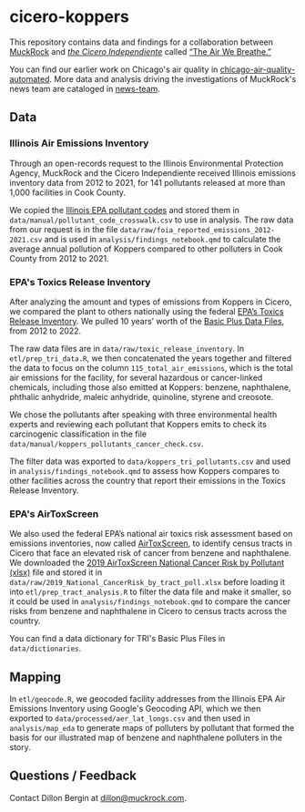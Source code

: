 # cicero-koppers

This repository contains data and findings for a collaboration between [MuckRock](https://www.muckrock.com/) and [*the Cicero Independiente*](https://www.ciceroindependiente.com/) called [“The Air We Breathe.”](https://www.muckrock.com/news/archives/2023/nov/07/air-we-breathe-cicero-pollution/)

You can find our earlier work on Chicago's air quality in [chicago-air-quality-automated](https://github.com/MuckRock/chicago-air-quality-automated). More data and analysis driving the investigations of MuckRock's news team are cataloged in [news-team](https://github.com/MuckRock/news-team).


## Data

### Illinois Air Emissions Inventory
Through an open-records request to the Illinois Environmental Protection Agency, MuckRock and the Cicero Independiente received Illinois emissions inventory data from 2012 to 2021, for 141 pollutants released at more than 1,000 facilities in Cook County. 

We copied the [Illinois EPA pollutant codes](https://epa.illinois.gov/topics/air-quality/planning-reporting/annual-emission-reports/reference-tables/pollutants.html) and stored them in `data/manual/pollutant_code_crosswalk.csv` to use in analysis. The raw data from our request is in the file `data/raw/foia_reported_emissions_2012-2021.csv` and is used in `analysis/findings_notebook.qmd` to calculate the average annual pollution of Koppers compared to other polluters in Cook County from 2012 to 2021. 

### EPA's Toxics Release Inventory
After analyzing the amount and types of emissions from Koppers in Cicero, we compared the plant to others nationally using the federal [EPA’s Toxics Release Inventory](https://www.epa.gov/toxics-release-inventory-tri-program/tri-data-and-tools). We pulled 10 years’ worth of the [Basic Plus Data Files](https://www.epa.gov/toxics-release-inventory-tri-program/tri-basic-plus-data-files-calendar-years-1987-present), from 2012 to 2022.

The raw data files are in `data/raw/toxic_release_inventory`. In `etl/prep_tri_data.R`, we then concatenated the years together and filtered the data to focus on the column `115_total_air_emissions`, which is the total air emissions for the facility, for several hazardous or cancer-linked chemicals, including those also emitted at Koppers: benzene, naphthalene, phthalic anhydride, maleic anhydride, quinoline, styrene and creosote.

We chose the pollutants after speaking with three environmental health experts and reviewing each pollutant that Koppers emits to check its carcinogenic classification in the file `data/manual/koppers_pollutants_cancer_check.csv`.

The filter data was exported to `data/koppers_tri_pollutants.csv` and used in `analysis/findings_notebook.qmd` to assess how Koppers compares to other facilities across the country that report their emissions in the Toxics Release Inventory.  

### EPA's AirToxScreen 
We also used the federal EPA’s national air toxics risk assessment based on emissions inventories, now called [AirToxScreen](https://www.epa.gov/AirToxScreen/2019-airtoxscreen), to identify census tracts in Cicero that face an elevated risk of cancer from benzene and naphthalene. We downloaded the [2019 AirToxScreen National Cancer Risk by Pollutant (xlsx)](https://www.epa.gov/AirToxScreen/2019-airtoxscreen-assessment-results) file and stored it in `data/raw/2019_National_CancerRisk_by_tract_poll.xlsx` before loading it into `etl/prep_tract_analysis.R` to filter the data file and make it smaller, so it could be used in `analysis/findings_notebook.qmd` to compare the cancer risks from benzene and naphthalene in Cicero to census tracts across the country. 

You can find a data dictionary for TRI's Basic Plus Files in `data/dictionaries`.

## Mapping 
In `etl/geocode.R`, we geocoded facility addresses from the Illinois EPA Air Emissions Inventory using Google's Geocoding API, which we then exported to `data/processed/aer_lat_longs.csv` and then used in `analysis/map_eda` to generate maps of polluters by pollutant that formed the basis for our illustrated map of benzene and naphthalene polluters in the story. 

## Questions / Feedback
Contact Dillon Bergin at dillon@muckrock.com. 
